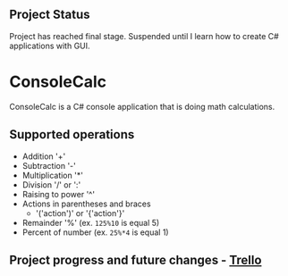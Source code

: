 ## Project Status
Project has reached final stage. Suspended until I learn how to create C# applications with GUI.

# ConsoleCalc

ConsoleCalc is a C# console application that is doing math calculations.

## Supported operations
- Addition '+'
- Subtraction '-'
- Multiplication '*'
- Division '/' or ':'
- Raising to power '^'
- Actions in parentheses and braces 
	- '('action')' or '{'action'}'
- Remainder '%' (ex. `125%10` is equal 5)
- Percent of number (ex. `25%*4` is equal 1)

## Project progress and future changes - [Trello](https://trello.com/b/ZMlxIAII/consolecalc)

